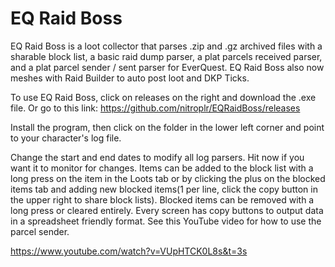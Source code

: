 # EQ Raid Boss

EQ Raid Boss is a loot collector that parses .zip and .gz archived files with a sharable block list, a basic raid dump parser, a plat parcels received parser, and a plat parcel sender / sent parser for EverQuest.  EQ Raid Boss also now meshes with Raid Builder to auto post loot and DKP Ticks.

To use EQ Raid Boss, click on releases on the right and download the .exe file.  Or go to this link:
https://github.com/nitroplr/EQRaidBoss/releases

Install the program, then click on the folder in the lower left corner and point to your character's log file.

Change the start and end dates to modify all log parsers.  Hit now if you want it to monitor for changes.  Items can be added to the block list with a long press on the item in the Loots tab or by clicking the plus on the blocked items tab and adding new blocked items(1 per line, click the copy button in the upper right to share block lists).  Blocked items can be removed with a long press or cleared entirely.  Every screen has copy buttons to output data in a spreadsheet friendly format.  See this YouTube video for how to use the parcel sender.

https://www.youtube.com/watch?v=VUpHTCK0L8s&t=3s
